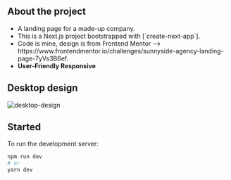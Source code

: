 ## About the project
<ul>
<li>A landing page for a made-up company.</li>
<li>This is a Next.js project bootstrapped with [`create-next-app`].</li>
<li>Code is mine, design is from Frontend Mentor --> https://www.frontendmentor.io/challenges/sunnyside-agency-landing-page-7yVs3B6ef.</li>
<li><b>User-Friendly Responsive</b></li>
</ul>

## Desktop design
![desktop-design](https://user-images.githubusercontent.com/81707177/187468314-2bfe5f8c-2b7c-4933-b942-077bd02a4dc6.jpg)


## Started
To run the development server:
```bash
npm run dev
# or
yarn dev
```





